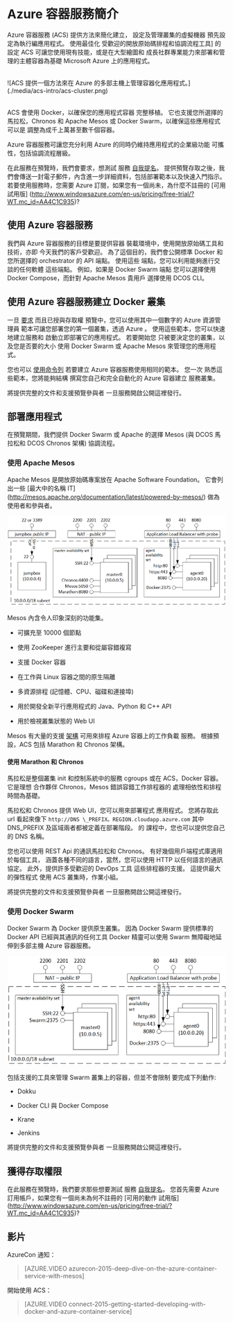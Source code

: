 <properties
   pageTitle="Azure 容器服務簡介 | Microsoft Azure"
   description="Azure 容器服務 (ACS) 提供簡化建立、設定及管理虛擬機器叢集的方法，這些虛擬機器預先設定為執行容器化應用程式。"
   services="virtual-machines"
   documentationCenter=""
   authors="rgardler"
   manager="nepeters"
   editor=""
   tags="acs, azure-container-service"
   keywords="Docker, Containers, Micro-services, Mesos, Azure"/>

<tags
   ms.service="virtual-machines"
   ms.devlang="na"
   ms.topic="home-page"
   ms.tgt_pltfrm="na"
   ms.workload="na"
   ms.date="12/02/2015"
   ms.author="rogardle"/>


# Azure 容器服務簡介

Azure 容器服務 (ACS) 提供方法來簡化建立，
設定及管理叢集的虛擬機器
預先設定為執行編應用程式。 使用最佳化
受歡迎的開放原始碼排程和協調流程工具] 的設定
ACS 可讓您使用現有技能，或是在大型繪圖和
成長社群專業能力來部署和管理的主體容器為基礎
Microsoft Azure 上的應用程式。

<br />
![ACS 提供一個方法來在 Azure 的多部主機上管理容器化應用程式。](./media/acs-intro/acs-cluster.png)
<br /><br />

ACS 會使用 Docker，以確保您的應用程式容器
完整移植。 它也支援您所選擇的馬拉松，Chronos 和
Apache Mesos 或 Docker Swarm，以確保這些應用程式可以是
調整為成千上萬甚至數千個容器。

Azure 容器服務可讓您充分利用
Azure 的同時仍維持應用程式的企業級功能
可攜性，包括協調流程層級。

在此服務在預覽時，我們會要求，想測試
服務 [自我提名](http://aka.ms/acspreview)。 提供預覽存取之後，我們會傳送一封電子郵件，內含進一步詳細資料，包括部署範本以及快速入門指示。 若要使用服務時，您需要 Azure 訂閱，如果您有一個尚未，為什麼不註冊的
[可用
試用版] (http://www.windowsazure.com/en-us/pricing/free-trial/?WT.mc_id=AA4C1C935)?

使用 Azure 容器服務
-------------

我們與 Azure 容器服務的目標是要提供容器
裝載環境中，使用開放原始碼工具和技術，亦即
今天我們的客戶受歡迎。 為了這個目的，我們會公開標準
Docker 和您所選擇的 orchestrator 的 API 端點。 使用這些
端點，您可以利用能夠進行交談的任何軟體
這些端點。 例如，如果是 Docker Swarm 端點
您可以選擇使用 Docker Compose，而針對 Apache Mesos 貴用戶
選擇使用 DCOS CLI。

使用 Azure 容器服務建立 Docker 叢集
-------------------------

一旦 [要求](http://aka.ms/acspreview) 而且已授與存取權
預覽中，您可以使用其中一個數字的 Azure 資源管理員
範本可讓您部署您的第一個叢集，透過 Azure
。 使用這些範本，您可以快速地建立服務和
啟動立即部署它的應用程式。 若要開始您
只被要決定您的叢集，以及您是否要的大小
使用 Docker Swarm 或 Apache Mesos 來管理您的應用程式。

您也可以 [使用命令列](/documentation/articles/resource-group-template-deploy/)
若要建立 Azure 容器服務使用相同的範本。 您一次
熟悉這些範本，您將能夠結構
撰寫您自己和完全自動化的 Azure 容器建立
服務叢集。

將提供完整的文件和支援預覽參與者
一旦服務開啟公開這裡發行。

部署應用程式
------

在預覽期間，我們提供 Docker Swarm 或 Apache 的選擇
Mesos (與 DCOS 馬拉松和 DCOS Chronos 架構)
協調流程。

### 使用 Apache Mesos

Apache Mesos 是開放原始碼專案放在 Apache Software
Foundation。 它會列出一些 [最大中的名稱
IT] (http://mesos.apache.org/documentation/latest/powered-by-mesos/) 做為
使用者和參與者。

![針對顯示代理程式與主機的 Swarm 設定的 ACS。](media/acs-intro/acs-mesos.png)

Mesos 內含令人印象深刻的功能集。

-   可擴充至 10000 個節點

-   使用 ZooKeeper 進行主要和從屬容錯複寫

-   支援 Docker 容器

-   在工作與 Linux 容器之間的原生隔離

-   多資源排程 (記憶體、CPU、磁碟和連接埠)

-   用於開發全新平行應用程式的 Java、Python 和 C++ API

-   用於檢視叢集狀態的 Web UI

Mesos 有大量的支援
[架構](http://mesos.apache.org/documentation/latest/frameworks/)
可用來排程 Azure 容器上的工作負載
服務。 根據預設，ACS 包括 Marathon 和 Chronos 架構。

#### 使用 Marathon 和 Chronos

馬拉松是整個叢集 init 和控制系統中的服務
cgroups 或在 ACS，Docker 容器。 它是理想
合作夥伴 Chronos，Mesos 錯誤容錯工作排程器的
處理相依性和排程時間為基礎。

馬拉松和 Chronos 提供 Web UI，您可以用來部署程式
應用程式。 您將存取此 url 看起來像下
`http://DNS \_PREFIX。REGION.cloudapp.azure.com`
其中 DNS\_PREFIX 及區域兩者都被定義在部署階段。 的
課程中，您也可以提供您自己的 DNS 名稱。

您也可以使用 REST Api 的通訊馬拉松和
Chronos。 有好幾個用戶端程式庫適用於每個工具，
涵蓋各種不同的語言，當然，您可以使用 HTTP
以任何語言的通訊協定。 此外，提供許多受歡迎的 DevOps 工具
這些排程器的支援。 這提供最大的彈性程式
使用 ACS 叢集時，作業小組。

將提供完整的文件和支援預覽參與者
一旦服務開啟公開這裡發行。

### 使用 Docker Swarm

Docker Swarm 為 Docker 提供原生叢集。 因為 Docker Swarm
提供標準的 Docker API 已經與其通訊的任何工具
Docker 精靈可以使用 Swarm 無障礙地延伸到多部主機
Azure 容器服務。

![設定來使用顯示 jumpbox、代理程式與主機之 Apache Mesos 設定的 ACS。](media/acs-intro/acs-swarm.png)

包括支援的工具來管理 Swarm 叢集上的容器，但並不會限制
要完成下列動作:

-   Dokku

-   Docker CLI 與 Docker Compose

-   Krane

-   Jenkins

將提供完整的文件和支援預覽參與者
一旦服務開啟公開這裡發行。

獲得存取權限
------

在此服務在預覽時，我們要求那些想要測試
服務 [自我提名](http://aka.ms/acspreview)。 您首先需要 Azure
訂用帳戶，如果您有一個尚未為何不註冊的 [可用的動作
試用版] (http://www.windowsazure.com/en-us/pricing/free-trial/?WT.mc_id=AA4C1C935)?

影片
--

AzureCon 通知：

> [AZURE.VIDEO azurecon-2015-deep-dive-on-the-azure-container-service-with-mesos]

開始使用 ACS：

> [AZURE.VIDEO connect-2015-getting-started-developing-with-docker-and-azure-container-service]





